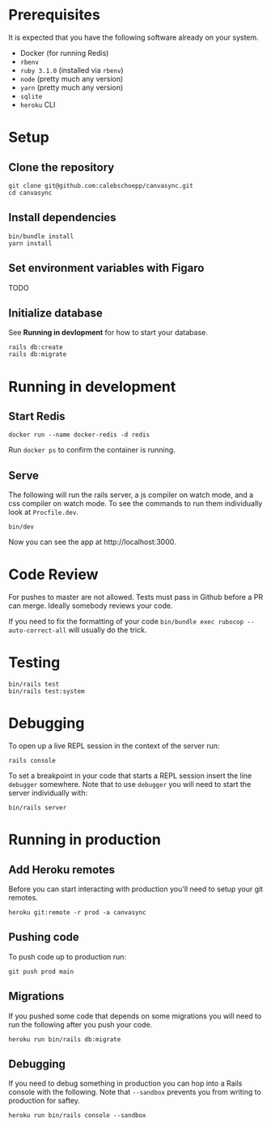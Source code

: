 # Prerequisites

It is expected that you have the following software already on your system.

- Docker (for running Redis)
- `rbenv`
- `ruby 3.1.0` (installed via `rbenv`)
- `node` (pretty much any version)
- `yarn` (pretty much any version)
- `sqlite`
- `heroku` CLI

# Setup

## Clone the repository

```shell
git clone git@github.com:calebschoepp/canvasync.git
cd canvasync
```

## Install dependencies

```shell
bin/bundle install
yarn install
```

## Set environment variables with Figaro

TODO

## Initialize database

See **Running in devlopment** for how to start your database.

```shell
rails db:create
rails db:migrate
```

# Running in development

## Start Redis

```shell
docker run --name docker-redis -d redis
```

Run `docker ps` to confirm the container is running.

## Serve

The following will run the rails server, a js compiler on watch mode, and a css compiler on watch mode. To see the commands to run them individually look at `Procfile.dev`.

```shell
bin/dev
```

Now you can see the app at http://localhost:3000.

# Code Review

For pushes to master are not allowed. Tests must pass in Github before a PR can merge. Ideally somebody reviews your code.

If you need to fix the formatting of your code `bin/bundle exec rubocop --auto-correct-all` will usually do the trick.

# Testing

```shell
bin/rails test
bin/rails test:system
```

# Debugging

To open up a live REPL session in the context of the server run:

```shell
rails console
```

To set a breakpoint in your code that starts a REPL session insert the line `debugger` somewhere. Note that to use `debugger` you will need to start the server individually with:

```shell
bin/rails server
```

# Running in production

## Add Heroku remotes

Before you can start interacting with production you'll need to setup your git remotes.

```shell
heroku git:remote -r prod -a canvasync
```

## Pushing code

To push code up to production run:

```shell
git push prod main
```

## Migrations

If you pushed some code that depends on some migrations you will need to run the following after you push your code.

```shell
heroku run bin/rails db:migrate
```

## Debugging

If you need to debug something in production you can hop into a Rails console with the following. Note that `--sandbox` prevents you from writing to production for saftey.

```shell
heroku run bin/rails console --sandbox
```
